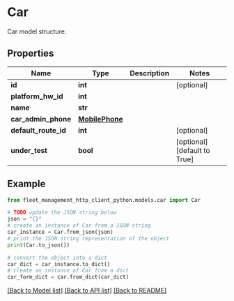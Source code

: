 # Car

Car model structure.

## Properties

Name | Type | Description | Notes
------------ | ------------- | ------------- | -------------
**id** | **int** |  | [optional] 
**platform_hw_id** | **int** |  | 
**name** | **str** |  | 
**car_admin_phone** | [**MobilePhone**](MobilePhone.md) |  | 
**default_route_id** | **int** |  | [optional] 
**under_test** | **bool** |  | [optional] [default to True]

## Example

```python
from fleet_management_http_client_python.models.car import Car

# TODO update the JSON string below
json = "{}"
# create an instance of Car from a JSON string
car_instance = Car.from_json(json)
# print the JSON string representation of the object
print(Car.to_json())

# convert the object into a dict
car_dict = car_instance.to_dict()
# create an instance of Car from a dict
car_form_dict = car.from_dict(car_dict)
```
[[Back to Model list]](../README.md#documentation-for-models) [[Back to API list]](../README.md#documentation-for-api-endpoints) [[Back to README]](../README.md)


